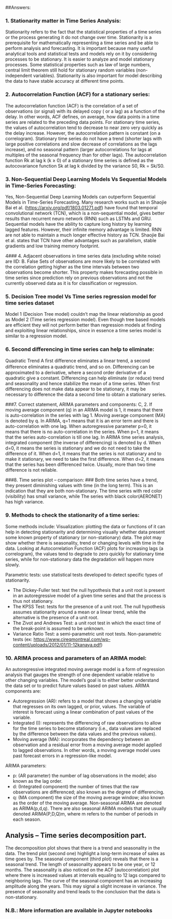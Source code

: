 
##Answers:

### 1. Stationarity matter in Time Series Analysis:
Stationarity refers to the fact that the statistical properties of a time series or the process generating it do not change over time. Stationarity is a prerequisite for mathematically representing a time series and be able to perform analysis and forecasting. It is important because many useful analytical tools and statistical tests and models rely on it by considering processes to be stationary. It is easier to analyze and model stationary processes. Some statistical properties such as law of large numbers, central limit theorem still hold for stationary random variables (non-independent variables). Stationarity is also important for model describing the data to have stable accuracy at different time points.


### 2. Autocorrelation Function (ACF) for a stationary series:
The autocorrelation function (ACF) is the correlation of a set of observations (or signal) with its delayed copy ( or a lag) as a function of the delay. In other words, ACF defines, on average, how data points in a time series are related to the preceding data points. For stationary time series, the values of autocorrelation tend to decrease to near zero very quickly as the delay increase. However, the autocorrelation pattern is constant (on a correlogram). Stationary time series do not have a trend (shorter lags with large positive correlations and slow decrease of correlations as the lags increase), and no seasonal pattern (larger autocorrelations for lags at multiples of the seasonal frequency than for other lags). The autocorrelation function Rk at lag k (k ≥ 0) of a stationary time series is defined as the autocovariance function Sk at lag k divided by the variance S0, Rk = Sk/S0. 

### 3. Non-Sequential Deep Learning Models Vs Sequential Models in Time-Series Forecasting:
Yes, Non-Sequential Deep Learning Models can outperform Sequential Models in Time-Series Forecasting. Many research works such as in Shaojie Bai et al. (https://arxiv.org/pdf/1803.01271.pdf) have found that temporal convolutional network (TCN), which is a non-sequential model, gives better results than recurrent neuro network (RNN) such as LSTMs and GRU. Sequential models have the ability to capture long history by learning lagged features. However, their infinite memory advantage is limited. RNN are not able to maintain a much longer effective history as TCN. Shaojie Bai et al. states that TCN have other advantages such as parallelism, stable gradients and low training memory footprint.

4### 4. Adjacent observations in time series data (excluding white noise) are IID:
B. False
Sets of observations are more likely to be correlated with the correlation getting higher as the time intervals between two observations become shorter. This property makes forecasting possible in time series since prediction rely on previous observations and not the currently observed data as it is for classification or regression.

### 5. Decision Tree model Vs Time series regression model for time series dataset
Model 1 (Decision Tree model) couldn’t map the linear relationship as good as Model 2 (Time series regression model).
Even though tree based models are efficient they will not perform better than regression models at finding and exploiting linear relationships, since in essence a time series model is similar to a regression model.

### 6.	Second differencing in time series can help to eliminate:
Quadratic Trend
A ﬁrst diﬀerence eliminates a linear trend, a second diﬀerence eliminates a quadratic trend, and so on. Differencing can be approximated to a derivative, where a second order derivative of a quadratic give a constant. Differencing can help eliminate (or reduce) trend and seasonality and hence stabilize the mean of a time series. When first differencing does not make data appear to be stationary, it may be necessary to difference the data a second time to obtain a stationary series. 

###7.	Correct statement, ARIMA parameters and components:
C, 2. If moving average component (q) in an ARIMA model is 1, it means that there is auto-correlation in the series with lag 1.
Moving average component (MA) is denoted by q. In ARIMA, q=1 means that it is an error term and there is auto-correlation with one lag.
When autoregressive parameter p=0, it means that there is no auto-correlation in the series.  When p=1, it means that the series auto-correlation is till one lag.
In ARIMA time series analysis, integrated component (the inverse of differencing) is denoted by d.  When d=0, it means the series is stationary and we do not need to take the difference of it. When d=1, it means that the series is not stationary and to make it stationary, we need to take the first difference.  When d=2, it means that the series has been differenced twice.  Usually, more than two time difference is not reliable.

###8.	Time series plot – comparison: ###
Both time series have a trend, they present diminishing values with time (in the long term). This is an indication that they are both non-stationary. The time series with red color (visibility) has small variance, while The series with black color(AERONET) has high variance.

### 9. Methods to check the stationarity of a time series:
Some methods include:
Visualization: plotting the data or functions of it can help in detecting stationarity and determining visually whether data present some known property of stationary (or non-stationary) data. The plot may show whether there is seasonality, trend or changing levels with time in the data.
Looking at Autocorrelation Function (ACF) plots for increasing lags (a correlogram), the values tend to degrade to zero quickly for stationary time series, while for non-stationary data the degradation will happen more slowly.

Parametric tests: use statistical tests developed to detect specific types of stationarity.
- The Dickey-Fuller test: test the null hypothesis that a unit root is present in an autoregressive model of a given time series and that the process is thus not stationary.
- The KPSS Test: tests for the presence of a unit root. The null hypothesis assumes stationarity around a mean or a linear trend, while the alternative is the presence of a unit root.
- The Zivot and Andrews Test: a unit root test in which the exact time of the break-point is assumed to be unknown.
- Variance Ratio Test: a semi-parametric unit root tests.
Non-parametric tests (ex: https://www.cireqmontreal.com/wp-content/uploads/2012/01/11-12kanaya.pdf)

### 10.	ARIMA process and parameters of an ARIMA model: 
An autoregressive integrated moving average model is a form of regression analysis that gauges the strength of one dependent variable relative to other changing variables. The model’s goal is to either better understand the data set or to predict future values based on past values.
ARIMA components are:
- Autoregression (AR): refers to a model that shows a changing variable that regresses on its own lagged, or prior, values. The variable of interest is forecast using a linear combination of past values of the variable.
- Integrated (I): represents the differencing of raw observations to allow for the time series to become stationary (i.e., data values are replaced by the difference between the data values and the previous values).
- Moving average (MA): incorporates the dependency between an observation and a residual error from a moving average model applied to lagged observations. In other words, a moving average model uses past forecast errors in a regression-like model.

ARIMA parameters:
- p: (AR parameter) the number of lag observations in the model; also known as the lag order.
- d: (Integrated component) the number of times that the raw observations are differenced; also known as the degree of differencing.
- q: (MA component) the size of the moving average window; also known as the order of the moving average.
Non-seasonal ARIMA are denoted as ARIMA(p,d,q).
There are also seasonal ARIMA models that are usually denoted ARIMA(P,D,Q)m, where m refers to the number of periods in each season.




## Analysis – Time series decomposition part.
The decomposition plot shows that there is a trend and seasonality in the data. The trend plot (second one) highlight a long-term increase of sales as time goes by. The seasonal component (third plot) reveals that there is a seasonal trend. The length of seasonality appears to be one year, or 12 months. The seasonality is also noticed on the ACF (autocorrelation) plot where there is increased values at intervals equaling to 12 lags compared to neighboring lags. The curve of the seasonal component has an increasing amplitude along the years. This may signal a slight increase in variance. The presence of seasonality and trend leads to the conclusion that the data is non-stationary.

### N.B.: More information are available in Jupyter notebooks 


